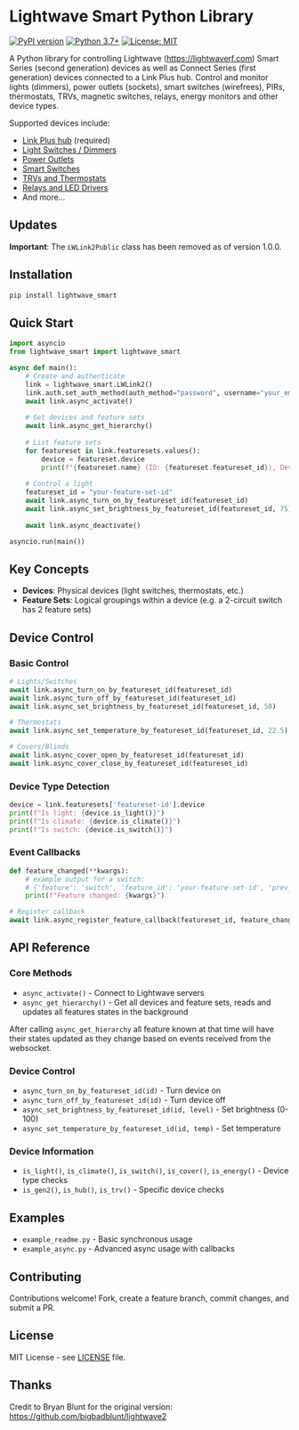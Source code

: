 # Lightwave Smart Python Library

[![PyPI version](https://badge.fury.io/py/lightwave_smart.svg)](https://badge.fury.io/py/lightwave_smart)
[![Python 3.7+](https://img.shields.io/badge/python-3.7+-blue.svg)](https://www.python.org/downloads/)
[![License: MIT](https://img.shields.io/badge/License-MIT-yellow.svg)](https://opensource.org/licenses/MIT)

A Python library for controlling Lightwave (https://lightwaverf.com) Smart Series (second generation) devices as well as Connect Series (first generation) devices connected to a Link Plus hub.
Control and monitor lights (dimmers), power outlets (sockets), smart switches (wirefrees), PIRs, thermostats, TRVs, magnetic switches, relays, energy monitors and other device types.

Supported devices include:
+ [Link Plus hub](https://shop.lightwaverf.com/collections/all/products/link-plus) (required)
+ [Light Switches / Dimmers](https://shop.lightwaverf.com/collections/smart-lighting)
+ [Power Outlets](https://shop.lightwaverf.com/collections/smart-sockets)
+ [Smart Switches](https://shop.lightwaverf.com/collections/scene-selectors)
+ [TRVs and Thermostats](https://shop.lightwaverf.com/collections/smart-heating)
+ [Relays and LED Drivers](https://shop.lightwaverf.com/collections/relays-and-led-drivers)
+ And more...

## Updates

**Important**: The `LWLink2Public` class has been removed as of version 1.0.0.

## Installation

```bash
pip install lightwave_smart
```

## Quick Start

```python
import asyncio
from lightwave_smart import lightwave_smart

async def main():
    # Create and authenticate
    link = lightwave_smart.LWLink2()
    link.auth.set_auth_method(auth_method="password", username="your_email@example.com", password="your_password")
    await link.async_activate()
    
    # Get devices and feature sets
    await link.async_get_hierarchy()
    
    # List feature sets
    for featureset in link.featuresets.values():
        device = featureset.device
        print(f"{featureset.name} (ID: {featureset.featureset_id}), Device Product Code: {device.product_code}")
    
    # Control a light
    featureset_id = "your-feature-set-id"
    await link.async_turn_on_by_featureset_id(featureset_id)
    await link.async_set_brightness_by_featureset_id(featureset_id, 75)
    
    await link.async_deactivate()

asyncio.run(main())
```

## Key Concepts

- **Devices**: Physical devices (light switches, thermostats, etc.)
- **Feature Sets**: Logical groupings within a device (e.g. a 2-circuit switch has 2 feature sets)

## Device Control

### Basic Control
```python
# Lights/Switches
await link.async_turn_on_by_featureset_id(featureset_id)
await link.async_turn_off_by_featureset_id(featureset_id)
await link.async_set_brightness_by_featureset_id(featureset_id, 50)

# Thermostats
await link.async_set_temperature_by_featureset_id(featureset_id, 22.5)

# Covers/Blinds
await link.async_cover_open_by_featureset_id(featureset_id)
await link.async_cover_close_by_featureset_id(featureset_id)
```

### Device Type Detection
```python
device = link.featuresets['featureset-id'].device
print(f"Is light: {device.is_light()}")
print(f"Is climate: {device.is_climate()}")
print(f"Is switch: {device.is_switch()}")
```

### Event Callbacks
```python
def feature_changed(**kwargs):
    # example output for a switch:
    # {'feature': 'switch', 'feature_id': 'your-feature-set-id', 'prev_value': 0, 'new_value': 1}
    print(f"Feature changed: {kwargs}")

# Register callback
await link.async_register_feature_callback(featureset_id, feature_changed)
```

## API Reference

### Core Methods
- `async_activate()` - Connect to Lightwave servers
- `async_get_hierarchy()` - Get all devices and feature sets, reads and updates all features states in the background

After calling `async_get_hierarchy` all feature known at that time will have their states updated as they change based on events received from the websocket.

### Device Control
- `async_turn_on_by_featureset_id(id)` - Turn device on
- `async_turn_off_by_featureset_id(id)` - Turn device off
- `async_set_brightness_by_featureset_id(id, level)` - Set brightness (0-100)
- `async_set_temperature_by_featureset_id(id, temp)` - Set temperature

### Device Information
- `is_light()`, `is_climate()`, `is_switch()`, `is_cover()`, `is_energy()` - Device type checks
- `is_gen2()`, `is_hub()`, `is_trv()` - Specific device checks

## Examples

- `example_readme.py` - Basic synchronous usage
- `example_async.py` - Advanced async usage with callbacks

## Contributing

Contributions welcome! Fork, create a feature branch, commit changes, and submit a PR.

## License

MIT License - see [LICENSE](LICENSE) file.

## Thanks

Credit to Bryan Blunt for the original version: https://github.com/bigbadblunt/lightwave2